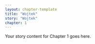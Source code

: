 ```yaml
---
layout: chapter-template
title: "Wojtek"
story: "Wojtek"
chapter: 1
---
```


Your story content for Chapter 1 goes here.
